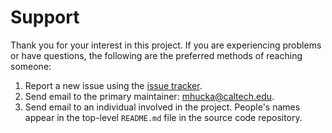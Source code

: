 Support
=======

Thank you for your interest in this project.  If you are experiencing problems or have questions, the following are the preferred methods of reaching someone:

1. Report a new issue using the [issue tracker](https://github.com/mhucka/devzot/issues).
2. Send email to the primary maintainer: [mhucka@caltech.edu](mhucka@caltech.edu).
3. Send email to an individual involved in the project. People's names appear in the top-level `README.md` file in the source code repository.
